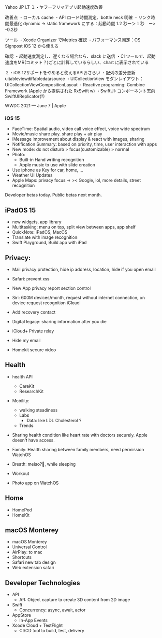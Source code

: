 Yahoo JP LT
１・ヤフーフリマアプリ起動速度改善

改善点
・ローカル cache
・API ロード時間測定、bottle neck 明確
・リンク時間最適化 dynamic -> static framework にする：起動時間 1.2 秒ー＞１秒　ー> -0.2秒

ツール
・Xcode Organizer でMetrics 確認
・パフォーマンス測定：OS Signpost iOS 12 から使える

確認
・起動速度測定し、遅くなる場合なら、slack に送信
・CI ツールで、起動速度をMR(コミット？)ごとに計算しているらしい、chart に表示されている

２・iOS 12サポートをやめると使えるAPIおさらい
・配列の差分更新
uitableviewdiffabledatasource
・UICollectionView モダンレイアウト：UICollectionViewCompositionLayout
・Reactive programing: Combine Framework (Apple から提供された RxSwift w)
・SwiftUI: コンポーネント志向
SwiftUIReplicator(?)


WWDC 2021 — June 7 | Apple
### iOS 15

- FaceTime: Spatial audio, video call voice effect, voice wide spectrum
- Movie/music share play. share play + air play 
- iMessage improvement about display & react with images, sharing
- Notification Summary: based on priority, time, user interaction with apps
- New mode: do not disturb > focus(customizable) > normal 
- Photo:
  *  Built-in Hand writing recognition
  * Apple music to use with slide creation
- Use iphone as Key for car, home, ...
- Weather UI Updates
- Apple Maps: privacy focus -> >< Google, lol, more details, street recognition

Developer betas today. Public betas next month.

## iPadOS 15

- new widgets, app library
- Multitasking: menu on top, split view between apps, app shelf
- QuickNote: iPadOS, MacOS
- Translate with image recognition
- Swift Playground, Build app with iPad

## Privacy:

* Mail privacy protection, hide ip address, location, hide if you open email
* Safari: prevent xss
* New App privacy report section control
* Siri: 600M devices/month, request without internet connection, on device request recognition
iCloud

* Add recovery contact
* Digital legacy: sharing information after you die
* iCloud+ Private relay
* Hide my email
* Homekit secure video

## Health

* health API
    * CareKit
    * ResearchKit
* Mobility:
    * walking steadiness
    * Labs
        * Data: like LDL Cholesterol ?
    * Trends
* Sharing health condition like heart rate with doctors securely. Apple doesn't have access.
* Family: Health sharing between family members, need permission
WatchOS

* Breath: meiso?🙂, while sleeping
* Workout
* Photo app on WatchOS

## Home

* HomePod
* HomeKit

## macOS Monterey

* macOS Monterey
* Universal Control
* AirPlay: to mac
* Shortcuts
* Safari new tab design
* Web extension safari

## Developer Technologies

* API
    * AR: Object capture to create 3D content from 2D image
* Swift
    * Concurrency: async, await, actor
* AppStore
    * In-App Events
* Xcode Cloud + TestFlight
    * CI/CD tool to build, test, delivery
